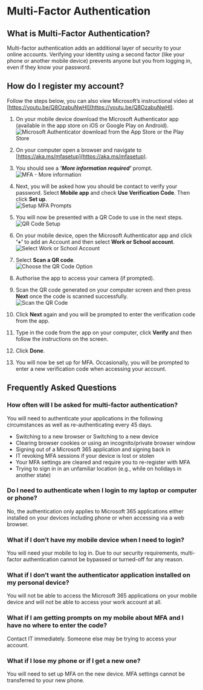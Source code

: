 # Multi-Factor Authentication
## What is Multi-Factor Authentication?
Multi-factor authentication adds an additional layer of security to your online accounts. Verifying your identity using a second factor (like your phone or another mobile device) prevents anyone but you from logging in, even if they know your password.

## How do I register my account?

Follow the steps below, you can also view Microsoft’s instructional video at [https://youtu.be/Q8OzabuNwHI](https://youtu.be/Q8OzabuNwHI).  

1.	On your mobile device download the Microsoft Authenticator app (available in the app store on iOS or Google Play on Android).
  ![Microsoft Authenticator download from the App Store or the Play Store](https://github.com/DesWass/deswass.github.io/blob/main/docs/Download-MS-Authenticator.png)

2.	On your computer open a browser and navigate to [https://aka.ms/mfasetup](https://aka.ms/mfasetup).  
3.	You should see a **_'More information required'_** prompt.  
  ![MFA - More information](https://github.com/DesWass/deswass.github.io/blob/main/docs/More-Information-MS-Authenticator.png)  

4.	Next, you will be asked how you should be contact to verify your password. Select **Mobile app** and check **Use Verification Code**. Then click **Set up**.  
  ![Setup MFA Prompts](https://github.com/DesWass/deswass.github.io/blob/main/docs/Prompt-MS-Authenticator.png)

5.	You will now be presented with a QR Code to use in the next steps.  
  ![QR Code Setup](https://github.com/DesWass/deswass.github.io/blob/main/docs/QR-Code-MS-Authenticator.png)

6. On your mobile device, open the Microsoft Authenticator app and click **‘+’** to add an Account and then select **Work or School account**.  
  ![Select Work or School Account](https://github.com/DesWass/deswass.github.io/blob/main/docs/Work-or-School-Account-MS-Authenticator.png)

7. Select **Scan a QR code**.  
  ![Choose the QR Code Option](https://github.com/DesWass/deswass.github.io/blob/main/docs/Scan-QR-MS-Authenticator.png)
  
8.	Authorise the app to access your camera (if prompted).  
  
9.	Scan the QR code generated on your computer screen and then press **Next** once the code is scanned successfully.  
  ![Scan the QR Code](https://github.com/DesWass/deswass.github.io/blob/main/docs/Final-QR-Code-MS-Authenticator.png)

10.	Click **Next** again and you will be prompted to enter the verification code from the app.

11.	Type in the code from the app on your computer, click **Verify** and then follow the instructions on the screen.

12.	Click **Done**.

13.	You will now be set up for MFA. Occasionally, you will be prompted to enter a new verification code when accessing your account.

## Frequently Asked Questions
### How often will I be asked for multi-factor authentication?
You will need to authenticate your applications in the following circumstances as well as re-authenticating every 45 days.
* Switching to a new browser or Switching to a new device  
* Clearing browser cookies or using an incognito/private browser window
* Signing out of a Microsoft 365 application and signing back in  
* IT revoking MFA sessions if your device is lost or stolen
* Your MFA settings are cleared and require you to re-register with MFA
* Trying to sign in in an unfamiliar location (e.g., while on holidays in another state)

### Do I need to authenticate when I login to my laptop or computer or phone?
No, the authentication only applies to Microsoft 365 applications either installed on your devices including phone or when accessing via a web browser.

### What if I don’t have my mobile device when I need to login?
You will need your mobile to log in. Due to our security requirements, multi-factor authentication cannot be bypassed or turned-off for any reason. 

### What if I don’t want the authenticator application installed on my personal device?
You will not be able to access the Microsoft 365 applications on your mobile device and will not be able to access your work account at all.

### What if I am getting prompts on my mobile about MFA and I have no where to enter the code?
Contact IT immediately. Someone else may be trying to access your account.

### What if I lose my phone or if I get a new one?
You will need to set up MFA on the new device. MFA settings cannot be transferred to your new phone.
